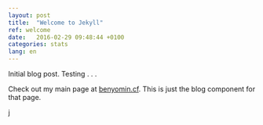 ```yaml
---
layout: post
title:  "Welcome to Jekyll"
ref: welcome
date:   2016-02-29 09:48:44 +0100
categories: stats
lang: en
---
```

Initial blog post.
Testing . . . 

Check out my main page at [benyomin.cf][benyomin-link].
This is just the blog component for that page.

[benyomin-link]: http://benyomin.cf
j